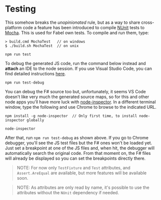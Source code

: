 # Testing

This somehow breaks the _unopinionated_ rule, but as a way to share cross-platform code a feature has been introduced to compile [NUnit](http://www.nunit.org) tests to [Mocha](https://mochajs.org). This is used for Fabel own tests. To compile and run them, type:

```
> build.cmd MochaTest   // on windows    
$ ./build.sh MochaTest  // on unix

npm run test
```

To debug the generated JS code, run the command below instead and **attach** an IDE to the node session. If you use Visual Studio Code, you can find detailed instructions [here](https://code.visualstudio.com/docs/editor/debugging).

```
npm run test-debug
```

You can debug the F# source too but, unfortunately, it seems VS Code doesn't like very much the generated source maps, so for this and other node apps you'll have more luck with [node-inspector](https://github.com/node-inspector/node-inspector). In a different terminal window, type the following and use Chrome to browse to the indicated URL.

```
npm install -g node-inspector  // Only first time, to install node-inspector globally

node-inspector
```

After that, run `npm run test-debug` as shown above. If you go to Chrome debugger, you'll see the JS test files but the F# ones won't be loaded yet. Just set a breakpoint at one of the JS files and, when hit, the debugger will automatically search the original code. From that moment on, the F# files will already be displayed so you can set the breakpoints directly there.


> NOTE: For now only `TestFixture` and `Test` attributes, and `Assert.AreEqual` are available, but more features will be available soon.

> NOTE: As attributes are only read by name, it's possible to use the attributes without the `NUnit` dependency if needed.